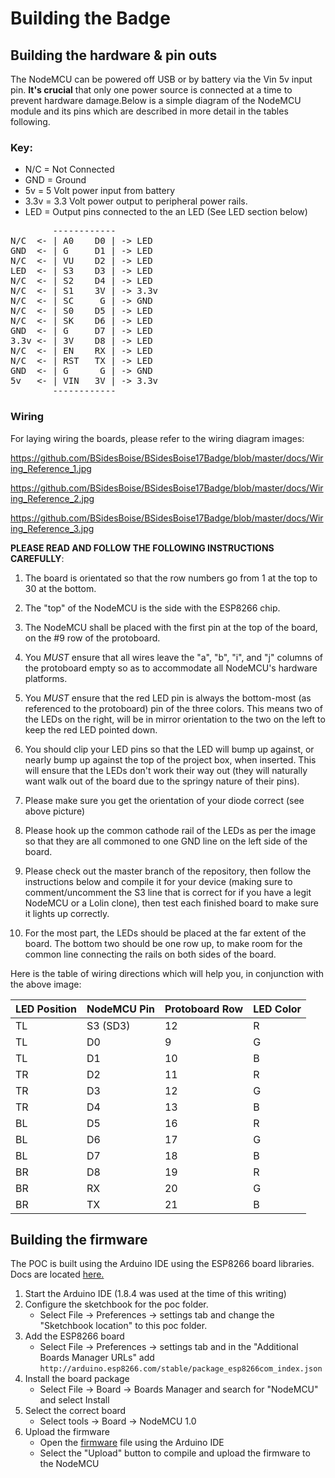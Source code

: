 Building the Badge
==================

Building the hardware & pin outs
--------------------------------
The NodeMCU can be powered off USB or by battery via the Vin 5v input pin. 
__It's crucial__ that only one power source is connected at a time to prevent 
hardware damage.Below is a simple diagram of the NodeMCU module and its pins 
which are described in more detail in the tables following.

### Key:
* N/C  = Not Connected
* GND  = Ground
* 5v   = 5 Volt power input from battery
* 3.3v = 3.3 Volt power output to peripheral power rails.
* LED  = Output pins connected to the an LED (See LED section below)

<pre>
        ------------
N/C  <- | A0    D0 | -> LED
GND  <- | G     D1 | -> LED
N/C  <- | VU    D2 | -> LED
LED  <- | S3    D3 | -> LED
N/C  <- | S2    D4 | -> LED
N/C  <- | S1    3V | -> 3.3v
N/C  <- | SC     G | -> GND
N/C  <- | S0    D5 | -> LED
N/C  <- | SK    D6 | -> LED
GND  <- | G     D7 | -> LED
3.3v <- | 3V    D8 | -> LED
N/C  <- | EN    RX | -> LED
N/C  <- | RST   TX | -> LED
GND  <- | G      G | -> GND
5v   <- | VIN   3V | -> 3.3v
        ------------
</pre>

### Wiring
For laying wiring the boards, please refer to the wiring diagram images:

https://github.com/BSidesBoise/BSidesBoise17Badge/blob/master/docs/Wiring_Reference_1.jpg

https://github.com/BSidesBoise/BSidesBoise17Badge/blob/master/docs/Wiring_Reference_2.jpg

https://github.com/BSidesBoise/BSidesBoise17Badge/blob/master/docs/Wiring_Reference_3.jpg

__PLEASE READ AND FOLLOW THE FOLLOWING INSTRUCTIONS CAREFULLY__:

1) The board is orientated so that the row numbers go from 1 at the top to 30 at 
   the bottom.

1) The "top" of the NodeMCU is the side with the ESP8266 chip.

1) The NodeMCU shall be placed with the first pin at the top of the board, on 
   the #9 row of the protoboard.

1) You _MUST_ ensure that all wires leave the "a", "b", "i", and "j" columns of 
   the protoboard empty so as to accommodate all NodeMCU's hardware platforms.

1) You _MUST_ ensure that the red LED pin is always the bottom-most (as 
   referenced to the protoboard) pin of the three colors.  This means two of 
   the LEDs on the right, will be in mirror orientation to the two on the left 
   to keep the red LED pointed down.

1) You should clip your LED pins so that the LED will bump up against, or nearly 
   bump up against the top of the project box, when inserted. This will ensure 
   that the LEDs don't work their way out (they will naturally want walk out of 
   the board due to the springy nature of their pins).

1) Please make sure you get the orientation of your diode correct (see above 
   picture)

1) Please hook up the common cathode rail of the LEDs as per the image so that 
   they are all commoned to one GND line on the left side of the board.

1) Please check out the master branch of the repository, then follow the 
   instructions below and compile it for your device (making sure to 
   comment/uncomment the S3 line that is correct for if you have a legit 
   NodeMCU or a Lolin clone), then test each finished board to make sure it 
   lights up correctly.

1) For the most part, the LEDs should be placed at the far extent of the board. 
   The bottom two should be one row up, to make room for the common line 
   connecting the rails on both sides of the board.

Here is the table of wiring directions which will help you, in conjunction with 
the above image:

LED Position | NodeMCU Pin | Protoboard Row | LED Color 
-------------|-------------|----------------|----------
TL           | S3 (SD3)    | 12             | R
TL           | D0          | 9              | G
TL           | D1          | 10             | B
TR           | D2          | 11             | R
TR           | D3          | 12             | G
TR           | D4          | 13             | B
BL           | D5          | 16             | R
BL           | D6          | 17             | G
BL           | D7          | 18             | B
BR           | D8          | 19             | R
BR           | RX          | 20             | G
BR           | TX          | 21             | B

Building the firmware
---------------------
The POC is built using the Arduino IDE using the ESP8266 board libraries.
Docs are located [here.](https://arduino-esp8266.readthedocs.io/en/latest/)

1. Start the Arduino IDE (1.8.4 was used at the time of this writing)
1. Configure the sketchbook for the poc folder. 
    * Select File -> Preferences -> settings tab and change the "Sketchbook 
    location" to this poc folder.
1. Add the ESP8266 board
    * Select File -> Preferences -> settings tab and in the "Additional Boards
    Manager URLs" add 
    `http://arduino.esp8266.com/stable/package_esp8266com_index.json`
1. Install the board package
    * Select File -> Board -> Boards Manager and search for "NodeMCU" and select Install
1. Select the correct board
    * Select tools -> Board -> NodeMCU 1.0
1. Upload the firmware
    * Open the [firmware](../firmware/LEDs/LEDs.ino) file using the Arduino IDE
    * Select the "Upload" button to compile and upload the firmware to the 
      NodeMCU
